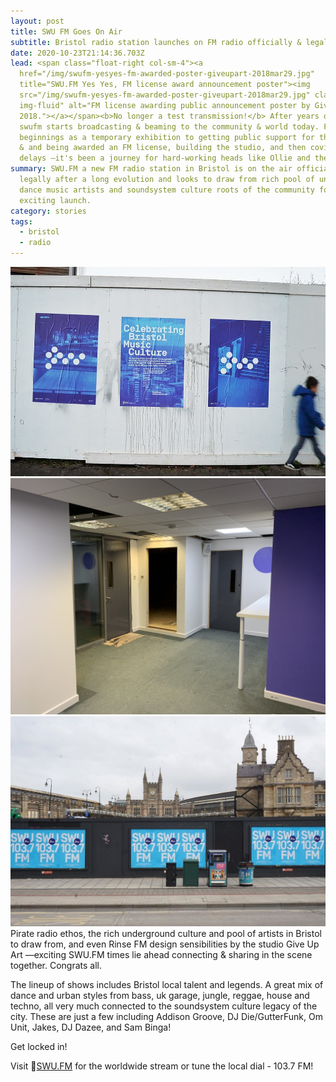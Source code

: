 ```yaml
---
layout: post
title: SWU FM Goes On Air
subtitle: Bristol radio station launches on FM radio officially & legally
date: 2020-10-23T21:14:36.703Z
lead: <span class="float-right col-sm-4"><a
  href="/img/swufm-yesyes-fm-awarded-poster-giveupart-2018mar29.jpg"
  title="SWU.FM Yes Yes, FM license award announcement poster"><img
  src="/img/swufm-yesyes-fm-awarded-poster-giveupart-2018mar29.jpg" class="mx-3
  img-fluid" alt="FM license awarding public announcement poster by GiveUpArt,
  2018."></a></span><b>No longer a test transmission!</b> After years of work,
  swufm starts broadcasting & beaming to the community & world today. From
  beginnings as a temporary exhibition to getting public support for the station
  & and being awarded an FM license, building the studio, and then covid launch
  delays –it's been a journey for hard-working heads like Ollie and the team.
summary: SWU.FM a new FM radio station in Bristol is on the air officially &
  legally after a long evolution and looks to draw from rich pool of underground
  dance music artists and soundsystem culture roots of the community for an
  exciting launch.
category: stories
tags:
  - bristol
  - radio
---
```

<div class="container">
<div class="row justify-content-md-center">
<div class="col-sm-4"><img src="/img/swufm-nov2015-temporary-popup-transmission-promo.jpg" class="img-thumbnail img-fluid"></div>
<div class="col-sm-4"><img src="/img/swufm-studio-build-14aug2020-ollie303-EfY2av_X0AAkXfo.jpg" class="img-thumbnail img-fluid"></div>
</div>
<div class="row justify-content-md-center">
<div class="col-sm-8"><img src="/img/swufm-promo-posters-bristol-giveupart-121477819_831639037580383_3785476573110854135_n.jpg" class="img-fluid img-thumbnail"></div>
</div>
</div>
Pirate radio ethos, the rich underground culture and pool of artists in Bristol to draw from, and even Rinse FM design sensibilities by the studio Give Up Art —exciting SWU.FM times lie ahead connecting & sharing in the scene together. Congrats all. 

The lineup of shows includes Bristol local talent and legends. A great mix of dance and urban styles from bass, uk garage, jungle, reggae, house and techno, all very much connected to the soundsystem culture legacy of the city. These are just a few including Addison Groove, DJ Die/GutterFunk, Om Unit, Jakes, DJ Dazee, and Sam Binga! 

Get locked in!

Visit 🔗[SWU.FM](https://www.swu.fm/) for the worldwide stream or tune the local dial - 103.7 FM!